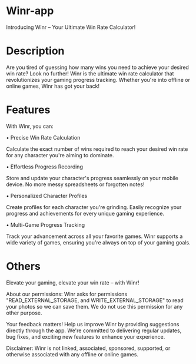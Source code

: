 # Winr-app
Introducing Winr – Your Ultimate Win Rate Calculator!

# Description

Are you tired of guessing how many wins you need to achieve your desired win rate? Look no further! Winr is the ultimate win rate calculator that revolutionizes your gaming progress tracking. Whether you're into offline or online games, Winr has got your back!

# Features

With Winr, you can:

• Precise Win Rate Calculation
        
   Calculate the exact number of wins required to reach your desired win rate for any character you're aiming to dominate.

• Effortless Progress Recording

   Store and update your character's progress seamlessly on your mobile device. No more messy spreadsheets or forgotten notes!
        
• Personalized Character Profiles

   Create profiles for each character you're grinding. Easily recognize your progress and achievements for every unique gaming experience.

• Multi-Game Progress Tracking

   Track your advancement across all your favorite games. Winr supports a wide variety of games, ensuring you're always on top of your gaming goals.

# Others

Elevate your gaming, elevate your win rate – with Winr!

About our permissions:
Winr asks for permissions "READ_EXTERNAL_STORAGE, and WRITE_EXTERNAL_STORAGE" to read your photos so we can save them. We do not use this permission for any other purpose.

Your feedback matters! Help us improve Winr by providing suggestions directly through the app. We're committed to delivering regular updates, bug fixes, and exciting new features to enhance your experience.

Disclaimer:
Winr is not linked, associated, sponsored, supported, or otherwise associated with any offline or online games.
